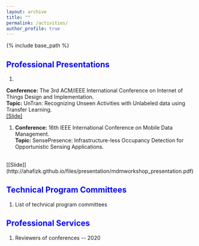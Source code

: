 ```yaml
---
layout: archive
title: ""
permalink: /activities/
author_profile: true
---
```


{% include base_path %}

<!-- {% for post in site.teaching reversed %}
  {% include archive-single.html %}
{% endfor %} -->

## <font color='blue'>Professional Presentations</font>

1. 
<b>Conference:</b> The 3rd ACM/IEEE International Conference on Internet of Things Design and Implementation.<br/>
<b>Topic:</b> UnTran: Recognizing Unseen Activities with Unlabeled data using Transfer Learning.
<br/>
 [[Slide]](https://ahafizk.github.io/files/presentation/iotdi_khan.pdf)
 
1. <b>Conference:</b> 16th IEEE International Conference on Mobile Data Management. <br/>
<b>Topic:</b> SensePresence: Infrastructure-less Occupancy Detection for Opportunistic Sensing Applications.
<br/>
[[Slide]](http://ahafizk.github.io/files/presentation/mdmworkshop_presentation.pdf)
<br/>


## <font color='blue'>Technical Program Committees </font>

1. List of technical program committees

## <font color='blue'>Professional Services </font>

1. Reviewers of conferences -- 2020